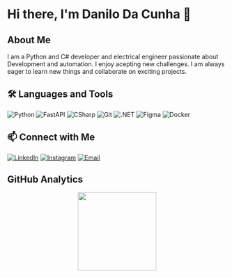 # Hi there, I'm Danilo Da Cunha 👋

## About Me

I am a Python and C# developer and electrical engineer passionate about Development and automation. I enjoy acepting new challenges. I am always eager to learn new things and collaborate on exciting projects.

## 🛠️ Languages and Tools

![Python](https://img.shields.io/badge/-Python-black?style=flat-square&logo=python)
![FastAPI](https://img.shields.io/badge/-FastAPI-black?style=flat-square&logo=fastapi)
![CSharp](https://img.shields.io/badge/-C%23-black?style=flat-square&logo=csharp)
![Git](https://img.shields.io/badge/-Git-black?style=flat-square&logo=git)
![.NET](https://img.shields.io/badge/-.Net-black?style=flat-square&logo=.Net)
![Figma](https://img.shields.io/badge/-figma-black?style=flat-square&logo=figma)
![Docker](https://img.shields.io/badge/-Docker-black?style=flat-square&logo=docker)

## 📫 Connect with Me

[![LinkedIn](https://img.shields.io/badge/-LinkedIn-blue?style=flat-square&logo=linkedin)](https://www.linkedin.com/in/danilo-antonio-da-cunha-rodriguez-453927185/)
[![Instagram](https://img.shields.io/badge/-Instagram-purple?style=flat-square&logo=instagram)](https://www.instagram.com/dand0129/)
[![Email](https://img.shields.io/badge/-Email-c14438?style=flat-square&logo=gmail&logoColor=white)](mailto:ddacunha012001@gmail.com)


## GitHub Analytics
<p align="center">
<a href="https://github.com/DanD1511">
  <img height="180em" src="https://github-readme-stats-eight-theta.vercel.app/api?username=DanD1511&show_icons=true&theme=neon&include_all_commits=true&count_private=true"/>
</a>
</p>
